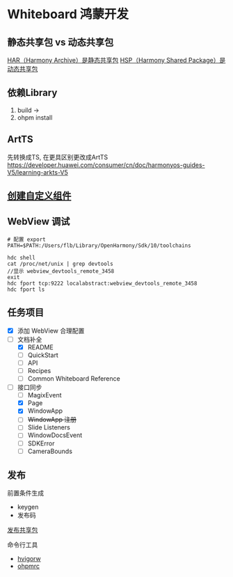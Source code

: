 # Whiteboard 鸿蒙开发

## 静态共享包 vs 动态共享包

[HAR（Harmony Archive）是静态共享包](https://developer.huawei.com/consumer/cn/doc/harmonyos-guides-V5/har-package-V5)
[HSP（Harmony Shared Package）是动态共享包](https://developer.huawei.com/consumer/cn/doc/harmonyos-guides-V5/in-app-hsp-V5)

## 依赖Library

1. build ->
2. ohpm install

## ArtTS

先转换成TS, 在更具区别更改成ArtTS
https://developer.huawei.com/consumer/cn/doc/harmonyos-guides-V5/learning-arkts-V5

## [创建自定义组件](https://developer.huawei.com/consumer/cn/doc/harmonyos-guides-V5/arkts-create-custom-components-V5#%E6%88%90%E5%91%98%E5%87%BD%E6%95%B0%E5%8F%98%E9%87%8F)

## WebView 调试

```shell
# 配置 export PATH=$PATH:/Users/flb/Library/OpenHarmony/Sdk/10/toolchains

hdc shell
cat /proc/net/unix | grep devtools
//显示 webview_devtools_remote_3458
exit
hdc fport tcp:9222 localabstract:webview_devtools_remote_3458
hdc fport ls

```

## 任务项目
- [x] 添加 WebView 合理配置
- [ ] 文档补全
    - [X] README
    - [ ] QuickStart
    - [ ] API
    - [ ] Recipes
    - [ ] Common Whiteboard Reference
- [ ] 接口同步
    - [ ] MagixEvent
    - [X] Page
    - [x] WindowApp
    - [ ] ~~WindowApp 注册~~
    - [ ] Slide Listeners
    - [ ] WindowDocsEvent
    - [ ] SDKError
    - [ ] CameraBounds

## 发布

前置条件生成

* keygen
* 发布码

[发布共享包](https://developer.huawei.com/consumer/cn/doc/harmonyos-guides-V13/ide-har-publish-V13)

命令行工具

* [hvigorw](https://developer.huawei.com/consumer/cn/doc/harmonyos-guides-V13/ide-hvigor-commandline-V13)
* [ohpmrc](https://developer.huawei.com/consumer/cn/doc/harmonyos-guides-V13/ide-ohpmrc-V13)